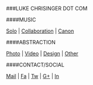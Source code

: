 ###LUKE CHRISINGER DOT COM


####MUSIC

[Solo](https://compromiserecordingsinc.bandcamp.com/) | [Collaboration](https://lukechrisingercollaborates.bandcamp.com/) | [Canon](http://lukechrisinger.com/canon/)

####ABSTRACTION

[Photo](https://instagram.com/lukechrisinger/) | [Video](https://www.youtube.com/user/TheLukeChrisinger) | [Design](http://lukechrisinger.prosite.com/) | [Other](http://lukechrisingerabstractionist.tumblr.com/)

####CONTACT/SOCIAL

[Mail](mailto:info@lukechrisinger.com) | [Fa](https://www.facebook.com/chrisinger.luke) | [Tw](https://twitter.com/lukechrisinger) | [G+](https://plus.google.com/+lukechrisinger) | [In](https://instagram.com/lukechrisinger/)
